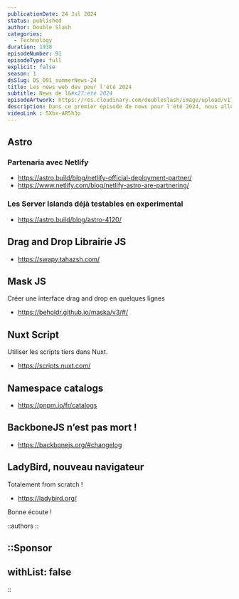 ```yaml
---
publicationDate: 24 Jul 2024
status: published
author: Double Slash
categories:
  - Technology
duration: 1938
episodeNumber: 91
episodeType: full
explicit: false
season: 1
dsSlug: DS_091_summerNews-24
title: Les news web dev pour l'été 2024
subtitle: News de l&#x27;été 2024
episodeArtwork: https://res.cloudinary.com/doubleslash/image/upload/v1721816714/episode/ART_91_tbfxmf.png
description: Dans ce premier épisode de news pour l'été 2024, nous allons évoquer le partenariat entre Netlify et Astro, Les librairies JS pour faire du drag and drop et des masques pour les champs de formulaire, les scripts tiers dans Nuxt, BackboneJS si si et l’arrivée d'un nouvel acteur dans le monde des navigateurs web.
videoLink : SXbx-AR5h3o
---
```

## Astro

### Partenaria avec Netlify
- https://astro.build/blog/netlify-official-deployment-partner/
- https://www.netlify.com/blog/netlify-astro-are-partnering/

### Les Server Islands déjà testables en experimental
- https://astro.build/blog/astro-4120/

## Drag and Drop Librairie JS

- https://swapy.tahazsh.com/ 

## Mask JS

Créer une interface drag and drop en quelques lignes

- https://beholdr.github.io/maska/v3/#/

## Nuxt Script

Utiliser les scripts tiers dans Nuxt.

- https://scripts.nuxt.com/

## Namespace catalogs

- https://pnpm.io/fr/catalogs

## BackboneJS n’est pas mort !

- https://backbonejs.org/#changelog

## LadyBird, nouveau navigateur

Totalement from scratch !

- https://ladybird.org/



Bonne écoute !

::authors
::

::Sponsor
---
withList: false
---
::
